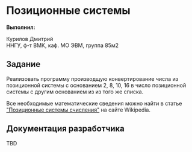 # Позиционные системы

**Выполнил:**
  
Курилов Дмитрий  
ННГУ, ф-т ВМК, каф. МО ЭВМ, группа 85м2

## Задание

Реализовать программу производщую конвертирование
числа из позиционной системы с основанием 2, 8, 10, 16
в число позиционной системы с другим основанием из 
из того же списка.

Все необходимые математические сведения можно найти в статье
["Позиционные системы счисления"](http://http://ru.wikipedia.org/wiki/%D0%9F%D0%BE%D0%B7%D0%B8%D1%86%D0%B8%D0%BE%D0%BD%D0%BD%D0%B0%D1%8F_%D1%81%D0%B8%D1%81%D1%82%D0%B5%D0%BC%D0%B0_%D1%81%D1%87%D0%B8%D1%81%D0%BB%D0%B5%D0%BD%D0%B8%D1%8F)
на сайте Wikipedia.

## Документация разработчика

TBD

